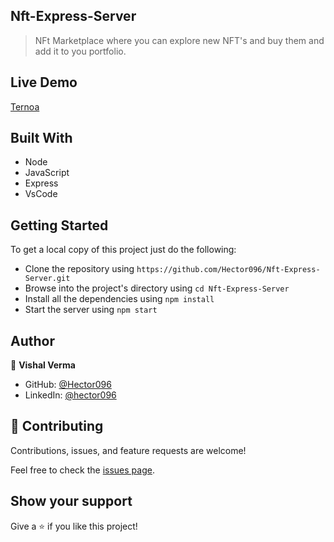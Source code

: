 ## Nft-Express-Server

> NFt Marketplace where you can explore new NFT's and buy them and add it to you portfolio.


## Live Demo

[Ternoa](ternoanft.netlify.app/)


## Built With

- Node
- JavaScript
- Express
- VsCode

## Getting Started

To get a local copy of this project just do the following:

- Clone the repository using `https://github.com/Hector096/Nft-Express-Server.git`
- Browse into the project's directory using `cd Nft-Express-Server`
- Install all the dependencies using `npm install`
- Start the server using `npm start`

## Author

👤 **Vishal Verma**

- GitHub: [@Hector096](https://github.com/Hector096)
- LinkedIn: [@hector096](https://www.linkedin.com/in/hector096/)


## 🤝 Contributing

Contributions, issues, and feature requests are welcome!

Feel free to check the [issues page](https://github.com/Hector096/Nft-Express-Server/issues).

## Show your support

Give a ⭐️ if you like this project!
